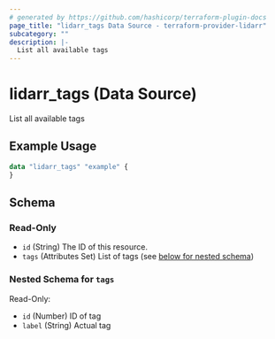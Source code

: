 ```yaml
---
# generated by https://github.com/hashicorp/terraform-plugin-docs
page_title: "lidarr_tags Data Source - terraform-provider-lidarr"
subcategory: ""
description: |-
  List all available tags
---
```


# lidarr_tags (Data Source)

List all available tags

## Example Usage

```terraform
data "lidarr_tags" "example" {
}
```

<!-- schema generated by tfplugindocs -->
## Schema

### Read-Only

- `id` (String) The ID of this resource.
- `tags` (Attributes Set) List of tags (see [below for nested schema](#nestedatt--tags))

<a id="nestedatt--tags"></a>
### Nested Schema for `tags`

Read-Only:

- `id` (Number) ID of tag
- `label` (String) Actual tag


